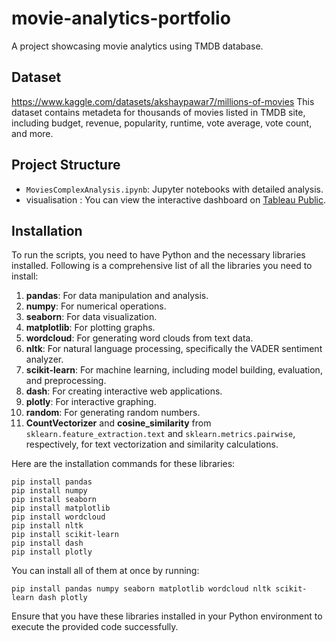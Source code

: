 # movie-analytics-portfolio
A project showcasing movie analytics using TMDB database.     

## Dataset
https://www.kaggle.com/datasets/akshaypawar7/millions-of-movies
This dataset contains metadeta for thousands of movies listed in TMDB site, including budget, revenue, popularity, runtime, vote average, vote count, and more.

## Project Structure
- `MoviesComplexAnalysis.ipynb`: Jupyter notebooks with detailed analysis.
- visualisation : You can view the interactive dashboard on [Tableau Public](https://public.tableau.com/views/TMDBMoviesData/Dashboard1?:language=en-US&:sid=&:display_count=n&:origin=viz_share_link).

## Installation
To run the scripts, you need to have Python and the necessary libraries installed. Following is a comprehensive list of all the libraries you need to install:

1. **pandas**: For data manipulation and analysis.
2. **numpy**: For numerical operations.
3. **seaborn**: For data visualization.
4. **matplotlib**: For plotting graphs.
5. **wordcloud**: For generating word clouds from text data.
6. **nltk**: For natural language processing, specifically the VADER sentiment analyzer.
7. **scikit-learn**: For machine learning, including model building, evaluation, and preprocessing.
8. **dash**: For creating interactive web applications.
9. **plotly**: For interactive graphing.
10. **random**: For generating random numbers.
11. **CountVectorizer** and **cosine_similarity** from `sklearn.feature_extraction.text` and `sklearn.metrics.pairwise`, respectively, for text vectorization and similarity calculations.

Here are the installation commands for these libraries:

```
pip install pandas
pip install numpy
pip install seaborn
pip install matplotlib
pip install wordcloud
pip install nltk
pip install scikit-learn
pip install dash
pip install plotly
```

You can install all of them at once by running:

```
pip install pandas numpy seaborn matplotlib wordcloud nltk scikit-learn dash plotly
```

Ensure that you have these libraries installed in your Python environment to execute the provided code successfully.

